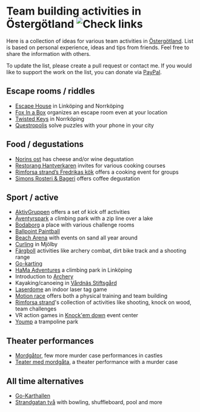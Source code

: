 Team building activities in Östergötland ![Check links](https://github.com/theold190/active-ostergotland/workflows/Check%20links/badge.svg?event=schedule)
========================================

Here is a collection of ideas for various team activities in [Östergötland](https://en.wikipedia.org/wiki/%C3%96sterg%C3%B6tland). List is based on personal experience, ideas and tips from friends. Feel free to share the information with others.

To update the list, please create a pull request or contact me. If you would like to support the work on the list, you can donate via [PayPal](https://www.paypal.me/olegkrasnukhin).

Escape rooms / riddles
----------------------
* [Escape House](https://escapehouse.se/) in Linköping and Norrköping
* [Fox In a Box](https://roomescapelive.se/mobile_room) organizes an escape room even at your location
* [Twisted Keys](https://www.twistedkeys.com/en/) in Norrköping
* [Questropolis](https://questropolis.se/) solve puzzles with your phone in your city

Food / degustations
-------------------
* [Norins ost](https://www.norinsost.se/provningar) has cheese and/or wine degustation
* [Restorang Hantverkaren](https://www.norrkoping-cater.com/matlagsningskurs/) invites for various cooking courses
* [Rimforsa strand’s Fredrikas kök](http://www.rimforsastrand.se/restaurang/fredrikas-kok/) offers a cooking event for groups
* [Simons Rosteri & Bageri](http://simonsrosteribageri.se/#coursesection) offers coffee degustation

Sport / active
--------------
* [AktivGruppen](https://www.aktivgruppen.se/kickoff-aktiviteter/) offers a set of kick off activities
* [Äventyrspark](https://aventyrsupplevelser.com/) a climbing park with a zip line over a lake
* [Bodaborg](https://www.bodaborg.se/#intro) a place with various challenge rooms
* [Ballpoint Paintball](http://www.ballpoint.se/)
* [Beach Arena](https://beacharena.se/event-och-foretag/event/) with events on sand all year around
* [Curling](http://www.mjolbycurling.se/?page_id=1224) in Mjölby
* [Färgboll](https://www.fargboll.se/kulskytte/) activities like archery combat, dirt bike track and a shooting range
* [Go-karting](http://magpgokart.se/)
* [HaMa Adventures](https://www.hamaadventures.com/) a climbing park in Linköping
* Introduction to [Archery](https://www.linkopingsskf.se/bagskyttesektionen/eventforsallskap/)
* Kayaking/canoeing in [Vårdnäs Stiftsgård](http://www.vardnas.se/)
* [Laserdome](http://www.laserdome-linkoping.se/) an indoor laser tag game
* [Motion race](http://www.motionsrace.com/Tjanster.html) offers both a physical training and team building
* [Rimforsa strand](https://www.rimforsastrand.se/se-och-gora/teamaktiviteter/)'s collection of activities like shooting, knock on wood, team challenges
* VR action games in [Knock'em down](https://eventcenter.se/norrkoping/vrex-norrkoping/) event center
* [Yoump](https://www.yoump.se/aktiviteter) a trampoline park

Theater performances
--------------------
* [Mordgåtor](https://www.sommarteater.nu/category/vara-upplevelser/mordgator/), few more murder case performances in castles
* [Teater med mordgåta](https://sundbyholms-slott.se/weekendpaket/mordweekend/), a theater performance with a murder case

All time alternatives
---------------------
* [Go-Karthallen](http://magp.se/)
* [Strandgatan två](https://www.strandgatantva.se/) with bowling, shuffleboard, pool and more

